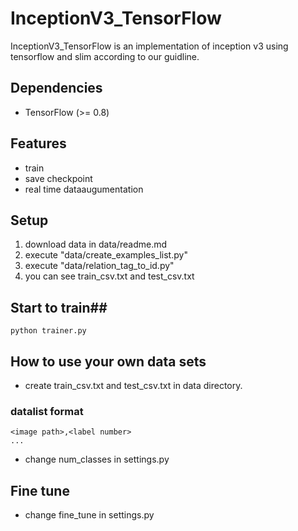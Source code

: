 # InceptionV3_TensorFlow #
InceptionV3_TensorFlow is an implementation of inception v3 using tensorflow and slim according to our guidline.


## Dependencies ##
- TensorFlow (>= 0.8)


## Features ##
- train
- save checkpoint
- real time dataaugumentation


## Setup ##
1. download data in data/readme.md
2. execute "data/create_examples_list.py"
3. execute "data/relation_tag_to_id.py"
4. you can see train_csv.txt and test_csv.txt

## Start to train##
```
python trainer.py
```


## How to use your own data sets ##
- create train_csv.txt and test_csv.txt in data directory.

### datalist format ###  

```
<image path>,<label number>  
...
```
- change num_classes in settings.py

## Fine tune ##
- change fine_tune in settings.py

